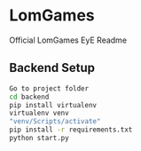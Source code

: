# LomGames

Official LomGames EyE Readme

## Backend Setup


```bash
Go to project folder
cd backend
pip install virtualenv
virtualenv venv
"venv/Scripts/activate"
pip install -r requirements.txt
python start.py
```
